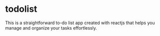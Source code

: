 # todolist
This is a straightforward to-do list app created with reactjs that helps you manage and organize your tasks effortlessly.
